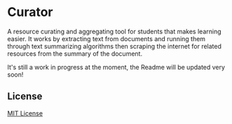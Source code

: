 # Curator

A resource curating and aggregating tool for students that makes learning easier.
It works by extracting text from documents and running them through text summarizing algorithms then scraping the internet for related resources from the summary of the document.

It's still a work in progress at the moment, the Readme will be updated very soon!

## License

[MIT License](LICENSE)
